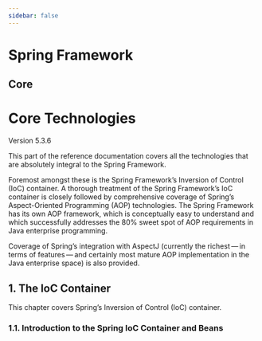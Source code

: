 ```yaml
---
sidebar: false
---
```

# Spring Framework

## Core

# Core Technologies

Version 5.3.6





 

This part of the reference documentation covers all the technologies that are absolutely integral to the Spring Framework.

Foremost amongst these is the Spring Framework’s Inversion of Control (IoC) container. A thorough treatment of the Spring Framework’s IoC container is closely followed by comprehensive coverage of Spring’s Aspect-Oriented Programming (AOP) technologies. The Spring Framework has its own AOP framework, which is conceptually easy to understand and which successfully addresses the 80% sweet spot of AOP requirements in Java enterprise programming.

Coverage of Spring’s integration with AspectJ (currently the richest — in terms of features — and certainly most mature AOP implementation in the Java enterprise space) is also provided.

## 1. The IoC Container

This chapter covers Spring’s Inversion of Control (IoC) container.

### 1.1. Introduction to the Spring IoC Container and Beans
